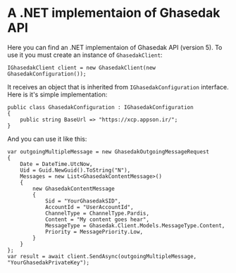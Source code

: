 # A .NET implementaion of Ghasedak API

Here you can find an .NET implementaion of Ghasedak API (version 5). To use it you must create an instance of `GhasedakClient`:

    IGhasedakClient client = new GhasedakClient(new GhasedakConfiguration());
    
It receives an object that is inherited from `IGhasedakConfiguration` interface. Here is it's simple implementation:

    public class GhasedakConfiguration : IGhasedakConfiguration
    {
        public string BaseUrl => "https://xcp.appson.ir/";
    }

And you can use it like this:

    var outgoingMultipleMessage = new GhasedakOutgoingMessageRequest
    {
        Date = DateTime.UtcNow,
        Uid = Guid.NewGuid().ToString("N"),
        Messages = new List<GhasedakContentMessage>()
        {
            new GhasedakContentMessage
            {
                Sid = "YourGhasedakSID",
                AccountId = "UserAccountId",
                ChannelType = ChannelType.Pardis,
                Content = "My content goes hear",
                MessageType = Ghasedak.Client.Models.MessageType.Content,
                Priority = MessagePriority.Low,
            }
        }
    };
    var result = await client.SendAsync(outgoingMultipleMessage, "YourGhasedakPrivateKey");
